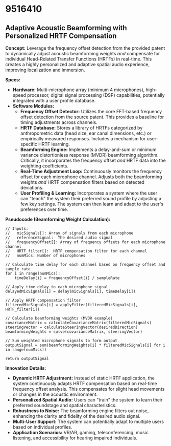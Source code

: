 # 9516410

## Adaptive Acoustic Beamforming with Personalized HRTF Compensation

**Concept:** Leverage the frequency offset detection from the provided patent to dynamically adjust acoustic beamforming weights *and* compensate for individual Head-Related Transfer Functions (HRTFs) in real-time. This creates a highly personalized and adaptive spatial audio experience, improving localization and immersion.

**Specs:**

*   **Hardware:** Multi-microphone array (minimum 4 microphones), high-speed processor, digital signal processing (DSP) capabilities, potentially integrated with a user profile database.
*   **Software Modules:**
    *   **Frequency Offset Detector:**  Utilizes the core FFT-based frequency offset detection from the source patent. This provides a baseline for timing adjustments across channels.
    *   **HRTF Database:** Stores a library of HRTFs categorized by anthropometric data (head size, ear canal dimensions, etc.) or empirically measured responses. Includes a mechanism for user-specific HRTF learning.
    *   **Beamforming Engine:** Implements a delay-and-sum or minimum variance distortionless response (MVDR) beamforming algorithm. Critically, it incorporates the frequency offset *and* HRTF data into the weighting coefficients.
    *   **Real-Time Adjustment Loop:** Continuously monitors the frequency offset for each microphone channel. Adjusts both the beamforming weights *and* HRTF compensation filters based on detected deviations.
    *   **User Profiling & Learning:** Incorporates a system where the user can "teach" the system their preferred sound profile by adjusting a few key settings. The system can then learn and adapt to the user's preferences over time.

**Pseudocode (Beamforming Weight Calculation):**

```
// Inputs:
//   micSignals[]: Array of signals from each microphone
//   referenceSignal:  The desired audio signal
//   frequencyOffset[]: Array of frequency offsets for each microphone channel
//   HRTF_filter[]:  HRTF compensation filter for each channel
//   numMics: Number of microphones

// Calculate time delay for each channel based on frequency offset and sample rate
for i in range(numMics):
    timeDelay[i] = frequencyOffset[i] / sampleRate

// Apply time delay to each microphone signal
delayedMicSignals[i] = delay(micSignals[i], timeDelay[i])

// Apply HRTF compensation filter
filteredMicSignals[i] = applyFilter(filteredMicSignals[i], HRTF_filter[i])

// Calculate beamforming weights (MVDR example)
covarianceMatrix = calculateCovarianceMatrix(filteredMicSignals)
steeringVector = calculateSteeringVector(desiredDirection)
beamformingWeights = solve(covarianceMatrix, steeringVector)

// Sum weighted microphone signals to form output
outputSignal = sum(beamformingWeights[i] * filteredMicSignals[i] for i in range(numMics))

return outputSignal
```

**Innovation Details:**

*   **Dynamic HRTF Adjustment:** Instead of static HRTF application, the system continuously adapts HRTF compensation based on real-time frequency offset analysis. This compensates for slight head movements or changes in the acoustic environment.
*   **Personalized Spatial Audio:** Users can "train" the system to learn their preferred soundstage and spatial characteristics.
*   **Robustness to Noise:** The beamforming engine filters out noise, enhancing the clarity and fidelity of the desired audio signal.
*   **Multi-User Support:** The system can potentially adapt to multiple users based on individual profiles.
*   **Application Scenarios:** VR/AR, gaming, teleconferencing, music listening, and accessibility for hearing impaired individuals.